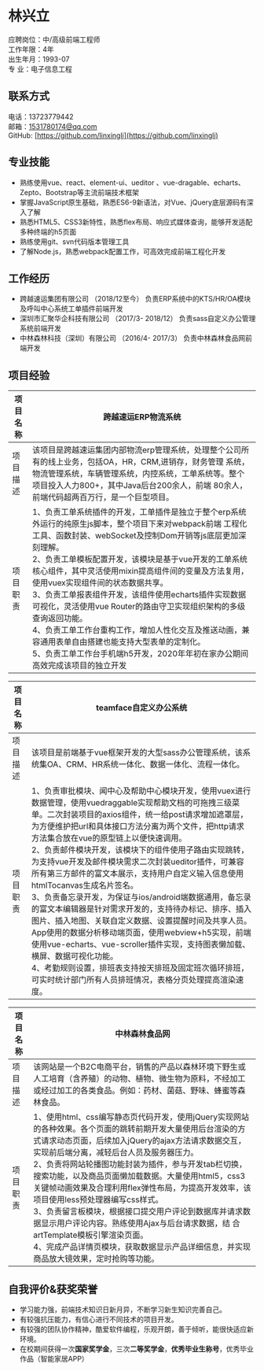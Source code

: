 # 林兴立

应聘岗位：中/高级前端工程师<br>
工作年限：4年<br>
出生年月：1993-07<br>
专 业：电子信息工程

## 联系方式

电话：13723779442              		          
邮箱：1531780174@qq.com                      
GitHub:  [https://github.com/linxingli](https://github.com/linxingli)

## 专业技能

- 熟练使用vue、react、element-ui、ueditor 、vue-dragable、echarts、Zepto、Bootstrap等主流前端技术框架
- 掌握JavaScript原生基础，熟悉ES6-9新语法，对Vue、jQuery底层源码有深入了解
- 熟悉HTML5、CSS3新特性，熟悉flex布局、响应式媒体查询，能够开发适配多种终端的h5页面
- 熟练使用git、svn代码版本管理工具
- 了解Node.js，熟悉webpack配置工作，可高效完成前端工程化开发

## 工作经历

- 跨越速运集团有限公司 （2018/12至今）
负责ERP系统中的KTS/HR/OA模块及呼叫中心系统工单插件前端开发
- 深圳市汇聚华企科技有限公司 （2017/3- 2018/12）
负责sass自定义办公管理系统前端开发
- 中林森林科技（深圳）有限公司 （2016/4- 2017/3）
负责中林森林食品网前端开发

## 项目经验

| 项目名称 | 跨越速运ERP物流系统 |
| ------ | ------ |
| 项目描述 | 该项目是跨越速运集团内部物流erp管理系统，处理整个公司所有的线上业务，包括OA，HR，CRM,进销存，财务管理		系统，物流管理系统，车辆管理系统，内控系统，工单系统等。整个项目投入人力800+，其中Java后台200余人，前端		80余人，前端代码超两百万行，是一个巨型项目。 |
|项目职责  | 1、负责工单系统插件的开发，工单插件是独立于整个erp系统外运行的纯原生js脚本，整个项目下来对webpack前端			工程化工具、函数封装、webSocket及控制Dom开销等js底层更加深刻理解。<br>2、负责工单模板配置开发，该模块是基于vue开发的工单系统核心组件，其中灵活使用mixin提高组件间的变量及方法复用，使用vuex实现组件间的状态数据共享。<br>3、负责工单报表组件开发，该组件使用echarts插件实现数据可视化，灵活使用vue Router的路由守卫实现组织架构的多级查询返回功能。<br>4、负责工单工作台重构工作，增加人性化交互及推送动画，兼容通用表单自由搭建也能支持大型表单的定制化。<br>5、负责工单工作台手机端h5开发，2020年年初在家办公期间高效完成该项目的独立开发 |

| 项目名称 | **teamface自定义办公系统** |
| ------ | ------ |
| 项目描述 | 该项目是前端基于vue框架开发的大型sass办公管理系统，该系统集OA、CRM、HR系统一体化、数据一体化、流程一体化。 |
|项目职责  | 1、负责审批模块、闻中心及帮助中心模块开发，使用vuex进行数据管理，使用vuedraggable实现帮助文档的可拖拽三级菜单。二次封装项目的axios组件，统一给post请求增加遮罩层，为方便维护把url和具体接口方法分离为两个文件，把http请求方法集合放在vue的原型链上以便快速调用。<br>2、负责邮件模块开发，该模块下的组件使用子路由实现跳转，为支持vue开发及邮件模块需求二次封装ueditor插件，可兼容所有第三方邮件的富文本展示，支持用户自定义输入信息使用htmlTocanvas生成名片签名。<br> 3、负责备忘录开发，为保证与ios/android端数据通用，备忘录的富文本编辑器是针对需求开发的，支持待办标记、排序、插入图片、插入地图、关联自定义数据、设置提醒时间及共享人员。App使用的数据分析移动端页面，使用webview+h5实现，前端使用vue-echarts、vue-scroller插件实现，支持图表懒加载、横屏、数据可视化功能。<br> 4、考勤规则设置，排班表支持按天排班及固定班次循环排班，可实时统计部门所有人员排班情况，表格分页处理提高渲染速度。 |

| 项目名称 | **中林森林食品网** |
| ------ | ------ |
| 项目描述 | 该网站是一个B2C电商平台，销售的产品以森林环境下野生或人工培育（含养殖）的动物、植物、微生物为原料，不经加工或经过加工的各类食品。例如：药材、菌菇、野味、蜂蜜等森林食品。 |
|项目职责  | 1、使用html、css编写静态页代码开发，使用jQuery实现网站的各种效果。各个页面的跳转前期开发大量使用后台渲染的方式请求动态页面，后续加入jQuery的ajax方法请求数据交互，实现前后端分离，减轻后台人员及服务器压力。<br>2、负责将网站轮播图功能封装为插件，参与开发tab栏切换，搜索功能，以及商品页面懒加载数据。大量使用html5，css3	  关键帧动画效果及合理利用flex弹性布局，为提高开发效率，该项目使用less预处理器编写css样式。<br>3、负责留言板模块，根据接口提交用户评论到数据库并请求数据显示用户评论内容。熟练使用Ajax与后台请求数据，结	  合artTemplate模板引擎渲染页面。<br>4、完成产品详情页模块，获取数据显示产品详细信息，并实现商品放大镜效果，定时抢购等功能。 |
  
  
## 自我评价&获奖荣誉

- 学习能力强，前端技术知识日新月异，不断学习新生知识完善自己。
- 有较强抗压能力，有信心进行不同技术的项目开发。
- 有较强的团队协作精神，酷爱软件编程，乐观开朗，善于倾听，能很快适应新环境。
- 在校期间获得一次**国家奖学金**，三次**二等奖学金**，**优秀毕业生称号**，优秀毕业作品（智能家居APP）

